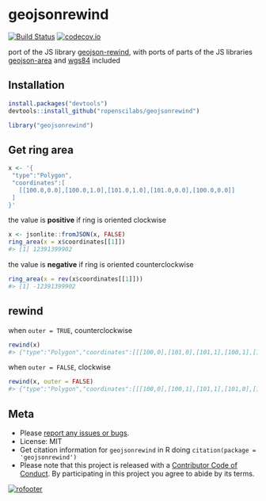 geojsonrewind
=============



[![Build Status](https://api.travis-ci.org/ropenscilabs/geojsonrewind.png)](https://travis-ci.org/ropenscilabs/geojsonrewind)
[![codecov.io](https://codecov.io/github/ropenscilabs/geojsonrewind/coverage.svg?branch=master)](https://codecov.io/github/ropenscilabs/geojsonrewind?branch=master)

port of the JS library [geojson-rewind](https://github.com/mapbox/geojson-rewind), with ports of parts of the JS libraries [geojson-area](https://github.com/mapbox/geojson-area) and [wgs84](https://github.com/mapbox/wgs84) included

## Installation


```r
install.packages("devtools")
devtools::install_github("ropenscilabs/geojsonrewind")
```


```r
library("geojsonrewind")
```

## Get ring area


```r
x <- '{
 "type":"Polygon",
 "coordinates":[
   [[100.0,0.0],[100.0,1.0],[101.0,1.0],[101.0,0.0],[100.0,0.0]]
 ]
}'
```

the value is __positive__ if ring is oriented clockwise


```r
x <- jsonlite::fromJSON(x, FALSE)
ring_area(x = x$coordinates[[1]])
#> [1] 12391399902
```

the value is __negative__ if ring is oriented counterclockwise


```r
ring_area(x = rev(x$coordinates[[1]]))
#> [1] -12391399902
```

## rewind

when `outer = TRUE`, counterclockwise


```r
rewind(x)
#> {"type":"Polygon","coordinates":[[[100,0],[101,0],[101,1],[100,1],[100,0]]]}
```

when `outer = FALSE`, clockwise


```r
rewind(x, outer = FALSE)
#> {"type":"Polygon","coordinates":[[[100,0],[100,1],[101,1],[101,0],[100,0]]]}
```

## Meta

* Please [report any issues or bugs](https://github.com/ropenscilabs/geojsonrewind/issues).
* License: MIT
* Get citation information for `geojsonrewind` in R doing `citation(package = 'geojsonrewind')`
* Please note that this project is released with a [Contributor Code of Conduct](CONDUCT.md). By participating in this project you agree to abide by its terms.

[![rofooter](http://ropensci.org/public_images/github_footer.png)](http://ropensci.org)
